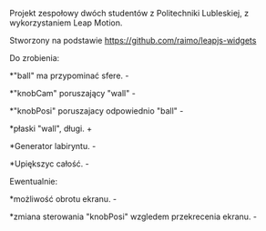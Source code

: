 Projekt zespołowy dwóch studentów z Politechniki Lubleskiej, z wykorzystaniem Leap Motion.


Stworzony na podstawie https://github.com/raimo/leapjs-widgets 


Do zrobienia:

*"ball" ma przypominać sfere. -

*"knobCam" poruszający "wall" -

*"knobPosi" poruszajacy odpowiednio "ball" -

*płaski "wall", długi. +

*Generator labiryntu. -

*Upiększyc całość. -



Ewentualnie:

*możliwość obrotu ekranu. -

*zmiana sterowania "knobPosi" wzgledem przekrecenia ekranu. - 
